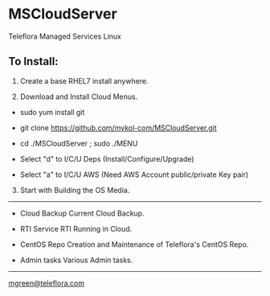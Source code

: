 # MSCloudServer
Teleflora Managed Services Linux

To Install:
----------

1. Create a base RHEL7 install anywhere.

2. Download and Install Cloud Menus.

- sudo yum install git
- git clone https://github.com/mykol-com/MSCloudServer.git
- cd ./MSCloudServer ; sudo ./MENU

- Select "d" to I/C/U Deps (Install/Configure/Upgrade)
- Select "a" to I/C/U AWS (Need AWS Account public/private Key pair)

3. Start with Building the OS Media.

---------
- Cloud Backup
Current Cloud Backup.

- RTI Service
RTI Running in Cloud.

- CentOS Repo
Creation and Maintenance of Teleflora's CentOS Repo.

- Admin tasks
Various Admin tasks.

---------
mgreen@teleflora.com
